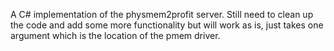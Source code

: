 A C# implementation of the physmem2profit server. Still need to clean up the code and add some more functionality but will work as is, just takes one argument which is the location of the pmem driver.
